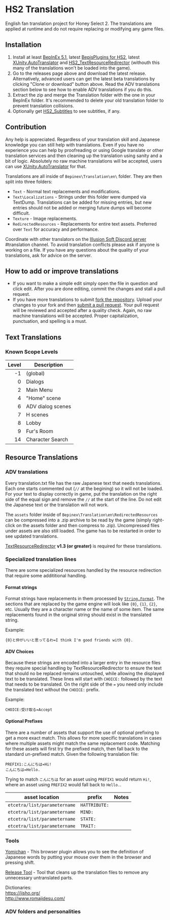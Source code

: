 # HS2 Translation
English fan translation project for Honey Select 2. The translations are applied at runtime and do not require replacing or modifying any game files.

## Installation
1. Install at least [BepInEx 5.1](https://github.com/BepInEx/BepInEx), latest [BepisPlugins for HS2](https://github.com/bbepis/BepisPlugins/releases), latest [XUnity.AutoTranslator](https://github.com/bbepis/XUnity.AutoTranslator) and [HS2_TextResourceRedirector](https://github.com/IllusionMods/TranslationTools#textresourceredirector) (withouth this many of the translations won't be loaded into the game).
2. Go to the releases page above and download the latest release. Alternatively, advanced users can get the latest beta translations by clicking "Clone or download" button above. Read the ADV translations section below to see how to enable ADV translations if you do this.
3. Extract the zip and merge the Translation folder with the one in your BepInEx folder. It's recommended to delete your old translation folder to prevent translation collisions.
4. Optionally get [HS2_Subtitles](https://github.com/DeathWeasel1337/KK_Plugins#subtitles) to see subtitles, if any.

## Contribution
Any help is appreciated. Regardless of your translation skill and Japanese knowledge you can still help with translations. Even if you have no experience you can help by proofreading or using Google translate or other translation services and then cleaning up the translation using sanity and a bit of logic. Absolutely no raw machine translations will be accepted, users can use [XUnity.AutoTranslator](https://github.com/bbepis/XUnity.AutoTranslator/releases) for that.

Translations are all inside of `Bepinex\Translation\en\` folder. They are then split into three folders:
- `Text` - Normal text replacements and modifications.
- `Text\Localizations` - Strings under  this folder were dumped via TextDump. Translations can be added for missing entries, but new entries should not be added or merging future dumps will become difficult.
- `Texture` - Image replacements.
- `RedirectedResources` - Replacements for entire text assets. Preferred over `Text` for accuracy and performance.

Coordinate with other translators on the [Illusion Soft Discord server](https://discord.gg/illusionsoft) #translation channel. To avoid translation conflicts please ask if anyone is working on a file. If you have any questions about the quality of your translations, ask for advice on the server.

## How to add or improve translations
- If you want to make a simple edit simply open the file in question and click edit. After you are done editing, commit the changes and stall a pull request.
- If you have more translations to submit [fork the repository](https://help.github.com/articles/fork-a-repo/). Upload your changes to your fork and then [submit a pull request](https://help.github.com/articles/about-pull-requests/). Your pull request will be reviewed and accepted after a quality check. Again, no raw machine translations will be accepted. Proper capitalization, punctuation, and spelling is a must.

## Text Translations

### Known Scope Levels

| Level | Description       |
|------:|-------------------|
| -1    | (global)          |
| 0     | Dialogs           |
| 2     | Main Menu         |
| 4     | "Home" scene      |
| 6     | ADV dialog scenes |
| 7     | H scenes          |
| 8     | Lobby             |
| 9     | Fur's Room        |
| 14    | Character Search  | 

## Resource Translations

### ADV translations
Every translation.txt file has the raw Japanese text that needs translations. Each one starts commented out (`//` at the begining) so it will not be loaded. For your text to display correctly in game, put the translation on the right side of the equal sign and remove the `//` at the start of the line. Do not edit the Japanese text or the translation will not work.

The `assets` folder inside of `Bepinex\Translation\en\RedirectedResources` can be compressed into a .zip archive to be read by the game (simply right-click on the assets folder and then compress to .zip). Uncompressed files under assets are also still loaded. The game has to be restarted in order to see updated translations.


[TextResourceRedirector](https://github.com/DeathWeasel1337/KK_Plugins#textresourceredirector) **v1.3 (or greater)** is required for these translations.


### Specialized translation lines

There are some specialized resources handled by the resource redirection that require some addititional handling.

#### Format strings

Format strings have replacements in them processed by [`String.Format`](https://docs.microsoft.com/en-us/dotnet/api/system.string.format?view=netframework-4.6#Starting).  The sections that are replaced by the game engine will look like `{0}`, `{1}`, `{2}`, etc.  Usually they are a character name or the name of some item.  The same replacements found in the original string should exist in the translated string.

Example:
```
{0}と仲がいいと思ってるわ=I think I'm good friends with {0}.
```

#### ADV Choices

Because these strings are encoded into a larger entry in the resource files they require special handling by TextResourceRedirector to ensure the text that should no be replaced remains untouched, while allowing the displayed text to be translated. These lines will start with `CHOICE:` followed by the text that needs to be translated.  On the right side of the `=` you need only include the translated text without the `CHOICE:` prefix. 

Example:
```
CHOICE:受け取る=Accept
```

#### Optional Prefixes

There are a number of assets that support the use of optional prefixing to get a more exact match. This allows for more specific translations in cases where multiple assets might match the same replacement code.  Matching for these assets will first try the prefixed match, then fall back to the standard un-prefixed match.  Given the following translation file:

```
PREFIX1:こんにちは=Hi!
こんにちは=Hello.
```

Trying to match `こんにちは` for an asset using `PREFIX1` would return `Hi!`, where an asset using `PREFIX2` would fall back to `Hello.`.

| asset location               | prefix        | Notes                                                                               |
|------------------------------|---------------|-------------------------------------------------------------------------------------|
| `etcetra/list/parametername` | `HATTRIBUTE:` |                                                                                     |
| `etcetra/list/parametername` | `MIND:`       |                                                                                     |
| `etcetra/list/parametername` | `STATE:`      |                                                                                     |
| `etcetra/list/parametername` | `TRAIT:`      |                                                                                     |


### Tools
[Yomichan](https://foosoft.net/projects/yomichan/) - This browser plugin allows you to see the definition of Japanese words by putting your mouse over them in the browser and pressing shift.

[Release Tool](https://github.com/IllusionMods/KoikatsuStoryTranslation/tree/master/tools/ReleaseTool) - Tool that cleans up the translation files to remove any unnecessary untranslated parts.

Dictionaries:  
https://jisho.org/  
http://www.romajidesu.com/  

### ADV folders and personalities

